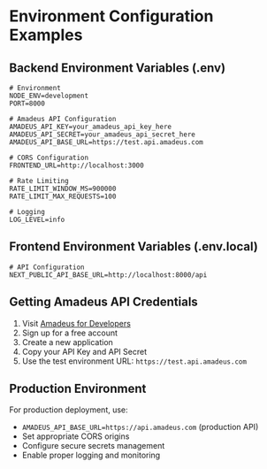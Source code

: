 # Environment Configuration Examples

## Backend Environment Variables (.env)
```env
# Environment
NODE_ENV=development
PORT=8000

# Amadeus API Configuration
AMADEUS_API_KEY=your_amadeus_api_key_here
AMADEUS_API_SECRET=your_amadeus_api_secret_here
AMADEUS_API_BASE_URL=https://test.api.amadeus.com

# CORS Configuration
FRONTEND_URL=http://localhost:3000

# Rate Limiting
RATE_LIMIT_WINDOW_MS=900000
RATE_LIMIT_MAX_REQUESTS=100

# Logging
LOG_LEVEL=info
```

## Frontend Environment Variables (.env.local)
```env
# API Configuration
NEXT_PUBLIC_API_BASE_URL=http://localhost:8000/api
```

## Getting Amadeus API Credentials

1. Visit [Amadeus for Developers](https://developers.amadeus.com)
2. Sign up for a free account
3. Create a new application
4. Copy your API Key and API Secret
5. Use the test environment URL: `https://test.api.amadeus.com`

## Production Environment

For production deployment, use:
- `AMADEUS_API_BASE_URL=https://api.amadeus.com` (production API)
- Set appropriate CORS origins
- Configure secure secrets management
- Enable proper logging and monitoring

